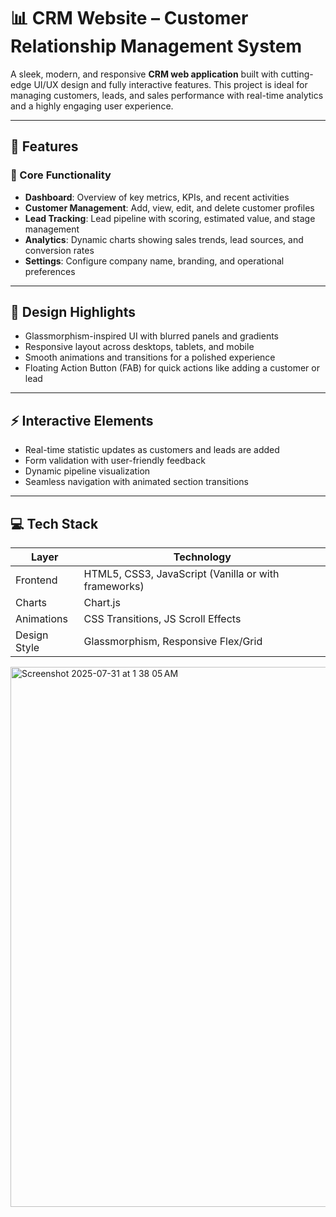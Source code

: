 # 📊 CRM Website – Customer Relationship Management System

A sleek, modern, and responsive **CRM web application** built with cutting-edge UI/UX design and fully interactive features. This project is ideal for managing customers, leads, and sales performance with real-time analytics and a highly engaging user experience.

---

## 🧩 Features

### 🎯 Core Functionality
- **Dashboard**: Overview of key metrics, KPIs, and recent activities  
- **Customer Management**: Add, view, edit, and delete customer profiles  
- **Lead Tracking**: Lead pipeline with scoring, estimated value, and stage management  
- **Analytics**: Dynamic charts showing sales trends, lead sources, and conversion rates  
- **Settings**: Configure company name, branding, and operational preferences

---

## 🎨 Design Highlights
- Glassmorphism-inspired UI with blurred panels and gradients  
- Responsive layout across desktops, tablets, and mobile  
- Smooth animations and transitions for a polished experience  
- Floating Action Button (FAB) for quick actions like adding a customer or lead  

---

## ⚡ Interactive Elements
- Real-time statistic updates as customers and leads are added  
- Form validation with user-friendly feedback  
- Dynamic pipeline visualization  
- Seamless navigation with animated section transitions  

---

## 💻 Tech Stack

| Layer        | Technology         |
|--------------|--------------------|
| Frontend     | HTML5, CSS3, JavaScript (Vanilla or with frameworks) |
| Charts       | Chart.js           |
| Animations   | CSS Transitions, JS Scroll Effects |
| Design Style | Glassmorphism, Responsive Flex/Grid |

<img width="1470" height="864" alt="Screenshot 2025-07-31 at 1 38 05 AM" src="https://github.com/user-attachments/assets/3a347b92-ecef-4115-ba60-121d11d62776" />


